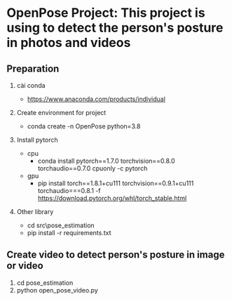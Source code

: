# OpenPose Project: This project is using to detect the person's posture in photos and videos 

## Preparation
1. cài conda
    - https://www.anaconda.com/products/individual
    
2. Create environment for project
    - conda create -n OpenPose python=3.8
    
3. Install pytorch
    - cpu  
      - conda install pytorch==1.7.0 torchvision==0.8.0 torchaudio==0.7.0 cpuonly -c pytorch
   - gpu
      - pip install torch==1.8.1+cu111 torchvision==0.9.1+cu111 torchaudio===0.8.1 -f https://download.pytorch.org/whl/torch_stable.html

   
4. Other library
   - cd src\pose_estimation
   - pip install -r requirements.txt
   
## Create video to detect person's posture in image or video
1. cd pose_estimation
2. python open_pose_video.py
